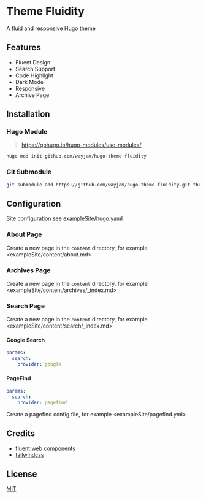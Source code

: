 # Theme Fluidity

A fluid and responsive Hugo theme

## Features

- Fluent Design
- Search Support
- Code Highlight
- Dark Mode
- Responsive
- Archive Page

## Installation

### Hugo Module

> https://gohugo.io/hugo-modules/use-modules/

```bash
hugo mod init github.com/wayjam/hugo-theme-fluidity
```

### Git Submodule

```bash
git submodule add https://github.com/wayjam/hugo-theme-fluidity.git themes/fluidity
```

## Configuration

Site configuration see [exampleSite/hugo.yaml](exampleSite/hugo.yaml)

### About Page

Create a new page in the `content` directory, for example <exampleSite/content/about.md>

### Archives Page

Create a new page in the `content` directory, for example <exampleSite/content/archives/_index.md>

### Search Page

Create a new page in the `content` directory, for example <exampleSite/content/search/_index.md>

#### Google Search

```yaml
params:
  search:
    provider: google
```

#### PageFind

```yaml
params:
  search:
    provider: pagefind
```

Create a pagefind config file, for example <exampleSite/pagefind.yml>

## Credits

- [fluent web components](https://www.fluentui.com/components/web)
- [tailwindcss](https://tailwindcss.com/)

## License

[MIT](LICENSE)
